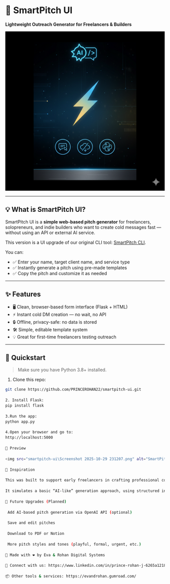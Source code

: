 # 🧠 SmartPitch UI  
**Lightweight Outreach Generator for Freelancers & Builders**

![SmartPitch UI Banner](smartpitch_web-cover.png)

---

## 💡 What is SmartPitch UI?

SmartPitch UI is a **simple web-based pitch generator** for freelancers, solopreneurs, and indie builders who want to create cold messages fast — without using an API or external AI service.

This version is a UI upgrade of our original CLI tool: [SmartPitch CLI](https://github.com/PRINCEROHAN22/smartpitch-cli).

You can:
- ✅ Enter your name, target client name, and service type
- ✅ Instantly generate a pitch using pre-made templates
- ✅ Copy the pitch and customize it as needed

---

## ✨ Features

- 🖥 Clean, browser-based form interface (Flask + HTML)
- ⚡ Instant cold DM creation — no wait, no API
- 🔒 Offline, privacy-safe: no data is stored
- 🛠 Simple, editable template system
- 💡 Great for first-time freelancers testing outreach

---

## 🚀 Quickstart

> Make sure you have Python 3.8+ installed.

1. Clone this repo:
```bash
git clone https://github.com/PRINCEROHAN22/smartpitch-ui.git

2. Install Flask:
pip install flask

3.Run the app:
python app.py

4.Open your browser and go to:
http://localhost:5000

📸 Preview

<img src="smartpitch-ui\Screenshot 2025-10-29 231207.png" alt="SmartPitch UI Preview" width="600"/>

🌱 Inspiration

This was built to support early freelancers in crafting professional cold pitches, even with zero tech or copywriting skills.

It simulates a basic “AI-like” generation approach, using structured input and smart templates — a stepping stone before fully automated tools.

🔮 Future Upgrades (Planned)

 Add AI-based pitch generation via OpenAI API (optional)

 Save and edit pitches

 Download to PDF or Notion

 More pitch styles and tones (playful, formal, urgent, etc.)

👑 Made with ❤️ by Eva & Rohan Digital Systems

💌 Connect with us: https://www.linkedin.com/in/prince-rohan-j-6265a1218

📦 Other tools & services: https://evandrohan.gumroad.com/
